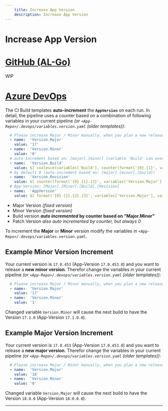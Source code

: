 ```yaml
---
    title: Increase App Version
    description: Increase App Version
---
```


# Increase App Version

# [**GitHub (AL-Go)**](#tab/github)
WIP

# [**Azure DevOps**](#tab/azdevops)

The CI Build templates **auto-increment** the **`AppVersion`** on each run. In detail, the pipeline uses a counter based on a combination of following variables in your current pipeline *(or `<App-Repo>/.devops/variables.version.yaml` (older templates))*:

```yaml
  # Please increase Major / Minor manually, when you plan a new release with significant changes
  - name:  'Version.Major'
    value: '17'
  - name:  'Version.Minor'
    value: '0'
  # auto-increment based on: [major].[minor] (variable 'Build' can overrule auto-increment)
  - name:  'Version.Build'
    value: $[ coalesce(variables['Build'], counter(format('{0}.{1}', variables['Version.Major'], variables['Version.Minor']), 0)) ]
  # by default 0 (auto-increment based on: [major].[minor].[build])
  - name:  'Version.Revision'
    value: $[ counter(format('{0}.{1}.{2}', variables['Version.Major'], variables['Version.Minor'], variables['Version.Build']), 0) ]
  # App-Version: [Major].[Minor].[Build].[Revision]
  - name:  'AppVersion'
    value: $[ format('{0}.{1}.{2}.{3}', variables['Version.Major'], variables['Version.Minor'], variables['Version.Build'], variables['Version.Revision']) ]
```

* Major Version *(fixed version)*
* Minor Version *(fixed version)*
* Build version ***auto incremented* by counter based on "Major.Minor"**
* Patch Version *also auto incremented by counter, but always 0*

To increment the **Major** or **Minor** version modify the variables in `<App-Repo>/.devops/variables.version.yaml`.

## Example Minor Version Increment

Your current version is `17.0.453` (App-Version `17.0.453.0`) and you want to release a **new minor version**. Therefor change the variables in your current pipeline *(or `<App-Repo>/.devops/variables.version.yaml` (older templates))*:

```yaml
  # Please increase Major / Minor manually, when you plan a new release with significant changes
  - name:  'Version.Major'
    value: '17'
  - name:  'Version.Minor'
    value: '1'
```

Changed variable `Version.Minor` will cause the next build to have the Version `17.1.0` (App-Version `17.1.0.0`).

## Example Major Version Increment

Your current version is `17.0.453` (App-Version `17.0.453.0`) and you want to release a **new major version**. Therefor change the variables in your current pipeline *(or `<App-Repo>/.devops/variables.version.yaml` (older templates))*:

```yaml
  # Please increase Major / Minor manually, when you plan a new release with significant changes
  - name:  'Version.Major'
    value: '18'
  - name:  'Version.Minor'
    value: '0'
```

Changed variable `Version.Major` will cause the next build to have the Version `18.0.0` (App-Version `18.0.0.0`).

---